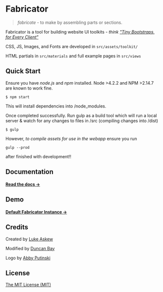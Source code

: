 # Fabricator

> _fabricate_ - to make by assembling parts or sections.

Fabricator is a tool for building website UI toolkits - _think ["Tiny Bootstraps, for Every Client"](http://daverupert.com/2013/04/responsive-deliverables/#tiny-bootstraps-for-every-client)_

CSS, JS, Images, and Fonts are developed in `src/assets/toolkit/`

HTML partials in `src/materials` and full example pages in `src/views`


## Quick Start

Ensure you have *node.js* and *npm* installed. Node >4.2.2 and NPM >2.14.7 are known to work fine.

```shell
$ npm start
```

This will install dependencies into /node_modules. 

Once completed successfully. Run gulp as a build tool which will run a local server & watch for any changes to files in /src (compiling changes into /dist)

```shell
$ gulp 
```

However, *to compile assets for use in the webapp* ensure you run 
```shell
gulp --prod
``` 
after finished with development!!


## Documentation

#### [Read the docs →](http://fbrctr.github.io/docs)

## Demo

#### [Default Fabricator Instance →](http://fbrctr.github.io/demo)

## Credits

Created by [Luke Askew](http://twitter.com/lukeaskew)

Modified by [Duncan Bay](http://twitter.com/djtbay)

Logo by [Abby Putinski](https://abbyputinski.com/)

## License

[The MIT License (MIT)](http://opensource.org/licenses/mit-license.php)
